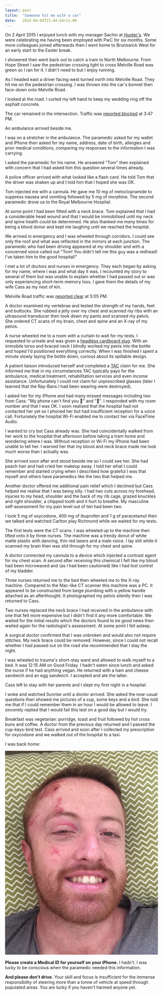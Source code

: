 ```yaml
---
layout: post
title:  "Someone hit me with a car"
date:   2015-04-04T21:44:54+11:00
---
```


On 2 April 2015 I enjoyed lunch with my manager Sachin at [Hunter's][].
We were celebrating me having been employed with PwC for six months.
Some more colleagues joined afterwards then I went home to Brunswick West for an early start to the Easter break.

[Hunter's]: http://hunterskitchen.com.au

I showered then went back out to catch a tram to North Melbourne.
From Hope Street I saw the pedestrian crossing light to cross Melville Road was green so I ran for it.
I didn't need to but I enjoy running.

As I headed east a driver facing west turned north into Melville Road.
They hit me on the pedestrian crossing.
I was thrown into the car's bonnet then face-down onto Melville Road.

I looked at the road.
I curled my left hand to keep my wedding ring off the asphalt concrete.

The car remained in the intersection.
Traffic was [reported blocked][] at 3:47 PM.

[reported blocked]: https://mobile.twitter.com/GettrafficVIC/status/583490905673314304

An ambulance arrived beside me.

I was on a stretcher in the ambulance.
The paramedic asked for my wallet and iPhone then asked for my name, address, date of birth, allergies and prior medical conditions, comparing my responses to the information I was carrying.

I asked the paramedic for his name.
He answered "Tom" then explained with concern that I had asked him this question several times already.

A police officer arrived with what looked like a flash card.
He told Tom that the driver was shaken up and I told him that I hoped she was OK.

Tom injected me with a cannula.
He gave me 10 mg of metoclopramide to suppress nausea and vomiting followed by 5 mg of morphine.
The second paramedic drove us to the Royal Melbourne Hospital.

At some point I had been fitted with a neck brace.
Tom explained that I had a considerable head wound and that I would be immobilised until my neck and spine health could be determined.
He also thanked me many times for being a blood donor and kept me laughing until we reached the hospital.

We arrived in emergency and I was wheeled through corridors.
I could see only the roof and what was reflected in the mirrors at each junction.
The paramedic who had been driving appeared at my shoulder and with a concerned voice called out "Tom! You didn't tell me this guy was a redhead! I've taken him to the good hospital!"

I met a lot of doctors and nurses in emergency.
They each began by asking for my name, where I was and what day it was.
I recounted my story to several of them but was unable to explain whether I had passed out or was only experiencing short-term memory loss.
I gave them the details of my wife Cass as my next of kin.

Melville Road traffic was [reported clear][] at 5:05 PM.

[reported clear]: https://mobile.twitter.com/GettrafficVIC/status/583510618390396928

A doctor examined my vertebrae and tested the strength of my hands, feet and buttocks.
She rubbed a jelly over my chest and scanned my ribs with an ultrasound transducer then took down my pants and scanned my pelvis.
She ordered CT scans of my brain, chest and spine and an X-ray of my pelvis.

A nurse wheeled me to a room with a curtain to wait for my tests.
I requested to urinate and was given a [headless cardboard slug][].
With an immobile torso and braced neck I blindly worked my penis into the bottle and hoped I'd positioned everything correctly.
When I was finished I spent a minute slowly laying the bottle down, curious about its spillable design.

[headless cardboard slug]: http://promosspa.it/Products/Male-urine-bottle/20-20-1-en.html

A patient liaison introduced herself and completed a [TAC][] claim for me.
She informed me that in my circumstances TAC typically pays for the ambulance, medical treatment, rehabilitation services and even income assistance.
Unfortunately I could not claim for unprescribed glasses (later I learned that the Ray-Bans I had been wearing were destroyed).

[TAC]: http://tac.vic.gov.au

I asked her for my iPhone and had many missed messages including two from Cass: "My phone can't find you 🙎" and "🙍".
I responded with my room number and that I was OK.
I soon realised that the hospital had not contacted her yet so I phoned her but had insufficient reception for a voice call.
Fortunately the hospital Wi-Fi enabled me to contact her via FaceTime Audio.

I wanted to cry but Cass already was.
She had coincidentally walked from her work to the hospital that afternoon before taking a tram home and wondering where I was.
Without reception or Wi-Fi my iPhone had been unable to tell her.
I warned her that my blood and neck brace made me look much worse than I actually was.

She arrived soon after and stood beside me so I could see her.
She had peach hair and had cried her makeup away.
I told her what I could remember and started crying when I described how grateful I was that myself and others have paramedics like the two that helped me.

Another doctor offered me additional pain relief which I declined but Cass helped me realise that I was being silly.
I had two cuts across my forehead, injuries to my head, shoulder and the back of my rib cage, grazed knuckles and right shoulder, a chipped tooth and it hurt to breathe.
My masculine self-assessment for my pain level out of ten had been *two*.

I took 5 mg of oxycodone, 400 mg of ibuprofen and 1 g of paracetamol then
we talked and watched Carlton play Richmond while we waited for my tests.

The first tests were the CT scans.
I was wheeled up to the machine then lifted onto it by three nurses.
The machine was a trendy donut of white matte plastic with dancing, thin red lasers and a male voice.
I lay still while it scanned my brain then was slid through for my chest and spine.

A doctor connected my cannula to a device which injected a contrast agent for my chest scan.
A second after receiving this chemical I felt like my blood had been microwaved and (as I had been cautioned) like I had lost control of my bladder.

Three nurses returned me to the bed then wheeled me to the X-ray machine.
Compared to the Mac-like CT scanner this machine was a PC.
It appeared to be constructed from beige plumbing with a yellow handle attached as an afterthought.
It photographed my pelvis silently then I was returned to Cass.

Two nurses replaced the neck brace I had received in the ambulance with one that felt more expensive but I didn't find it any more comfortable.
We waited for the initial results which the doctors found to be good news then waited again for the radiologist's assessment.
At some point I fell asleep.

A surgical doctor confirmed that I was unbroken and would also not require stitches.
My neck brace could be removed.
However, since I could not recall whether I had passed out on the road she recommended that I stay the night.

I was wheeled to trauma's short-stay ward and allowed to walk myself to a bed.
It was 12:15 AM on Good Friday.
I hadn't eaten since lunch and asked the nurse if he had anything vegan.
He returned with a ham and cheese sandwich and an egg sandwich.
I accepted and ate the latter.

Cass left to stay with her parents and I slept my first night in a hospital.

I woke and watched Sunrise until a doctor arrived.
She asked the now-usual questions then showed me pictures of a cup, some keys and a bird.
She told me that if I could remember them in an hour I would be allowed to leave.
I sincerely replied that I would fail this test on a good day but I would try.

Breakfast was vegetarian: porridge, toast and fruit followed by hot cross buns and coffee.
A doctor from the previous day returned and I passed the cup-keys-bird test.
Cass arrived and soon after I collected my prescription for oxycodone and we walked out of the hospital to a taxi.

I was back home:

![Back home](2015-04-03.jpg)

**Please create a Medical ID for yourself on your iPhone.**
I hadn't.
I was lucky to be conscious when the paramedic needed this information.

**And please don't drive.**
Your skill and focus is insufficient for the immense responsibility of steering more than a tonne of vehicle at speed through populated areas.
You are lucky if you haven't harmed anyone yet.
